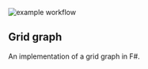 ![example workflow](https://github.com/khelben5/GridGraph/actions/workflows/dotnet.yml/badge.svg)

## Grid graph

An implementation of a grid graph in F#.
